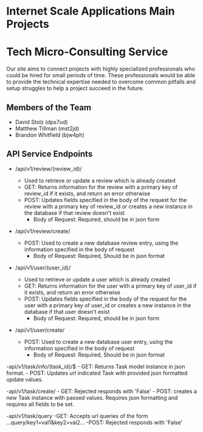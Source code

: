 # Internet Scale Applications Main Projects
Tech Micro-Consulting Service
===========================

Our site aims to connect projects with highly specialized professionals who could be hired for small periods of time. These professionals would be able to provide the technical expertise needed to overcome common pitfalls and setup struggles to help a project succeed in the future.

Members of the Team
--------------

  - David Stolz (dps7ud)
  - Matthew Tillman (mst2jd)
  - Brandon Whitfield (bjw4ph)

API Service Endpoints
-------------

  - /api/v1/review/(review_id)/
    - Used to retrieve or update a review which is already created
    - GET: Returns information for the review with a primary key of review_id if it exists, and return an error otherwise
    - POST: Updates fields specified in the body of the request for the review with a primary key of review_id or creates a new instance in the database if that review doesn't exist
      - Body of Request: Required, should be in json form

  - /api/v1/review/create/
    - POST: Used to create a new database review entry, using the information specified in the body of request
      - Body of Request: Required, Should be in json format
      
 - /api/v1/user/(user_id)/
    - Used to retrieve or update a user which is already created
    - GET: Returns information for the user with a primary key of user_id if it exists, and return an error otherwise
    - POST: Updates fields specified in the body of the request for the user with a primary key of user_id or creates a new instance in the database if that user doesn't exist
      - Body of Request: Required, should be in json form

  - /api/v1/user/create/
    - POST: Used to create a new database user entry, using the information specified in the body of request
      - Body of Request: Required, Should be in json format

  -api/v1/task/info/(task_id)/$
    - GET: Returns Task model instance in json format.
    - POST: Updates url indicated Task with provided json formatted update values.

  -api/v1/task/create/
    - GET: Rejected responds with 'False'
    - POST: creates a new Task instance with passed values. Requires json formatting and requires all fields to be set.

  -api/v1/task/query
    -GET: Accepts url queries of the form ...query/key1=val1&key2=val2...
    -POST: Rejected responds with 'False'

